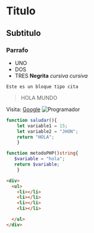 # Titulo
## Subtitulo
### Parrafo

- UNO
- DOS
- TRES
**Negrita**
*cursiva* _cursiva_
```
Este es un bloque tipo cita
```

> HOLA MUNDO

Visita: [Google](https://www.google.com)
![Programador](https://i.blogs.es/fc0fc9/650_1000_gi01a201312292200/450_1000.webp)

```js
function saludar(){
    let variable1 = 15;
    let variable2 = "JHON";
    return "HOLA";
    }
``` 

```php
function metodoPHP()string{
   $variable = "hola";
   return $variable;
    }
``` 

```html
<div>
  <ul>
    <li></li>
    <li></li>
    <li></li>
    <li></li>

  </ul>
</div>
```